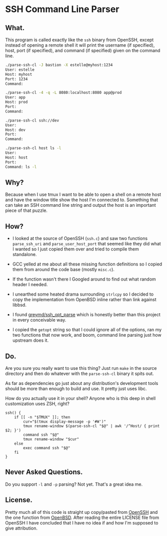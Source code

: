 # SSH Command Line Parser

## What.

This program is called exactly like the `ssh` binary from OpenSSH, except
instead of opening a remote shell it will print the username (if specified),
host, port (if specified), and command (if specified) given on the command line.

```bash
./parse-ssh-cl -J bastion -X estelle@myhost:1234
User: estelle
Host: myhost
Port: 1234
Command:

./parse-ssh-cl -4 -q -L 8080:localhost:8080 app@prod
User: app
Host: prod
Port:
Command:

./parse-ssh-cl ssh://dev
User:
Host: dev
Port:
Command:

./parse-ssh-cl host ls -l
User:
Host: host
Port:
Command: ls -l
```

## Why?

Because when I use tmux I want to be able to open a shell on a remote host and
have the window title show the host I'm connected to. Something that can take an
SSH command line string and output the host is an important piece of that
puzzle.

## How?

* I looked at the source of OpenSSH (`ssh.c`) and saw two functions
  `parse_ssh_uri` and `parse_user_host_port` that seemed like they did what I
  wanted so I just copied them over and tried to compile them standalone.
  
* GCC yelled at me about all these missing function definitions so I copied
  them from around the code base (mostly `misc.c`).
  
* If the function wasn't there I Googled around to find out what random header I
  needed.
  
* I unearthed some heated drama surrounding `strlcpy` so I decided to copy the
  implementation from OpenBSD inline rather than link against libbsd.

* I found [greymd/ssh_opt_parse](https://github.com/greymd/ssh_opt_parse) which
  is honestly better than this project in every conceivable way.

* I copied the `getopt` string so that I could ignore all of the options, ran my
  two functions that now work, and boom, command line parsing just how upstream
  does it.

## Do.

Are you sure you really want to use this thing? Just run `make` in the source
directory and then do whatever with the `parse-ssh-cl` binary it spits out.

As far as dependencies go just about any distribution's development tools should
be more than enough to build and use. It pretty just uses libc.

How do you actually use it in your shell? Anyone who is this deep in shell
customization uses ZSH, right?

```
ssh() {
    if [[ -n "$TMUX" ]]; then
        cur="$(tmux display-message -p '#W')"
        tmux rename-window $(parse-ssh-cl "$@" | awk '/^Host/ { print $2; }')
        command ssh "$@"
        tmux rename-window "$cur"
    else
        exec command ssh "$@"
    fi
}
```

## Never Asked Questions.

Do you support `-l` and `-p` parsing? Not yet. That's a great idea me.

## License.

Pretty much all of this code is straight up copy/pasted from
[OpenSSH](https://github.com/openssh/openssh-portable) and the one function from
[OpenBSD](https://github.com/openbsd/src). After reading the entire LICENSE file
from OpenSSH I have concluded that I have no idea if and how I'm supposed to
give attribution.
